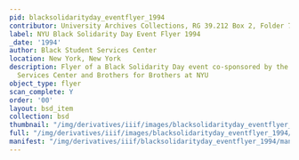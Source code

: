 ```yaml
---
pid: blacksolidarityday_eventflyer_1994
contributor: University Archives Collections, RG 39.212 Box 2, Folder 7
label: NYU Black Solidarity Day Event Flyer 1994
_date: '1994'
author: Black Student Services Center
location: New York, New York
description: Flyer of a Black Solidarity Day event co-sponsored by the Black Student
  Services Center and Brothers for Brothers at NYU
object_type: flyer
scan_complete: Y
order: '00'
layout: bsd_item
collection: bsd
thumbnail: "/img/derivatives/iiif/images/blacksolidarityday_eventflyer_1994/full/250,/0/default.jpg"
full: "/img/derivatives/iiif/images/blacksolidarityday_eventflyer_1994/full/1140,/0/default.jpg"
manifest: "/img/derivatives/iiif/blacksolidarityday_eventflyer_1994/manifest.json"
---
```

